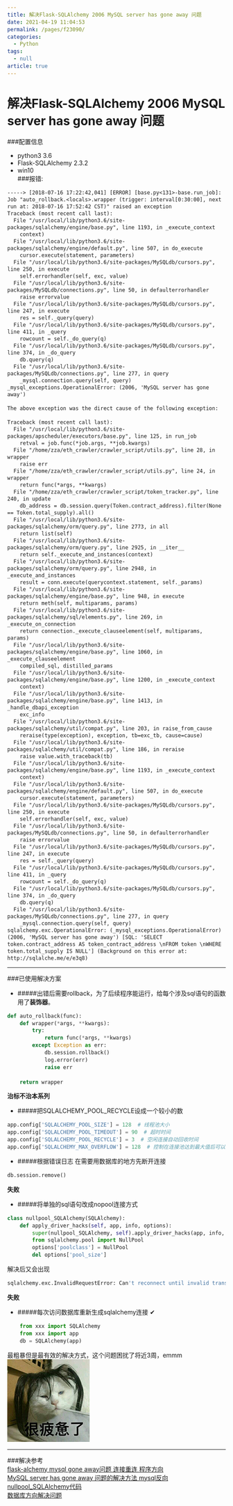 ```yaml
---
title: 解决Flask-SQLAlchemy 2006 MySQL server has gone away 问题
date: 2021-04-19 11:04:53
permalink: /pages/f23090/
categories: 
  - Python
tags: 
  - null
article: true
---
```

# 解决Flask-SQLAlchemy 2006 MySQL server has gone away 问题  

###配置信息    
* python3 3.6    
* Flask-SQLAlchemy 2.3.2    
* win10    
###报错:    
```    
-----> [2018-07-16 17:22:42,041] [ERROR] [base.py<131>-base.run_job]: Job "auto_rollback.<locals>.wrapper (trigger: interval[0:30:00], next run at: 2018-07-16 17:52:42 CST)" raised an exception    
Traceback (most recent call last):    
  File "/usr/local/lib/python3.6/site-packages/sqlalchemy/engine/base.py", line 1193, in _execute_context    
    context)    
  File "/usr/local/lib/python3.6/site-packages/sqlalchemy/engine/default.py", line 507, in do_execute    
    cursor.execute(statement, parameters)    
  File "/usr/local/lib/python3.6/site-packages/MySQLdb/cursors.py", line 250, in execute    
    self.errorhandler(self, exc, value)    
  File "/usr/local/lib/python3.6/site-packages/MySQLdb/connections.py", line 50, in defaulterrorhandler    
    raise errorvalue    
  File "/usr/local/lib/python3.6/site-packages/MySQLdb/cursors.py", line 247, in execute    
    res = self._query(query)    
  File "/usr/local/lib/python3.6/site-packages/MySQLdb/cursors.py", line 411, in _query    
    rowcount = self._do_query(q)    
  File "/usr/local/lib/python3.6/site-packages/MySQLdb/cursors.py", line 374, in _do_query    
    db.query(q)    
  File "/usr/local/lib/python3.6/site-packages/MySQLdb/connections.py", line 277, in query    
    _mysql.connection.query(self, query)    
_mysql_exceptions.OperationalError: (2006, 'MySQL server has gone away')    
    
The above exception was the direct cause of the following exception:    
    
Traceback (most recent call last):    
  File "/usr/local/lib/python3.6/site-packages/apscheduler/executors/base.py", line 125, in run_job    
    retval = job.func(*job.args, **job.kwargs)    
  File "/home/zza/eth_crawler/crawler_script/utils.py", line 28, in wrapper    
    raise err    
  File "/home/zza/eth_crawler/crawler_script/utils.py", line 24, in wrapper    
    return func(*args, **kwargs)    
  File "/home/zza/eth_crawler/crawler_script/token_tracker.py", line 240, in update    
    db_address = db.session.query(Token.contract_address).filter(None == Token.total_supply).all()    
  File "/usr/local/lib/python3.6/site-packages/sqlalchemy/orm/query.py", line 2773, in all    
    return list(self)    
  File "/usr/local/lib/python3.6/site-packages/sqlalchemy/orm/query.py", line 2925, in __iter__    
    return self._execute_and_instances(context)    
  File "/usr/local/lib/python3.6/site-packages/sqlalchemy/orm/query.py", line 2948, in _execute_and_instances    
    result = conn.execute(querycontext.statement, self._params)    
  File "/usr/local/lib/python3.6/site-packages/sqlalchemy/engine/base.py", line 948, in execute    
    return meth(self, multiparams, params)    
  File "/usr/local/lib/python3.6/site-packages/sqlalchemy/sql/elements.py", line 269, in _execute_on_connection    
    return connection._execute_clauseelement(self, multiparams, params)    
  File "/usr/local/lib/python3.6/site-packages/sqlalchemy/engine/base.py", line 1060, in _execute_clauseelement    
    compiled_sql, distilled_params    
  File "/usr/local/lib/python3.6/site-packages/sqlalchemy/engine/base.py", line 1200, in _execute_context    
    context)    
  File "/usr/local/lib/python3.6/site-packages/sqlalchemy/engine/base.py", line 1413, in _handle_dbapi_exception    
    exc_info    
  File "/usr/local/lib/python3.6/site-packages/sqlalchemy/util/compat.py", line 203, in raise_from_cause    
    reraise(type(exception), exception, tb=exc_tb, cause=cause)    
  File "/usr/local/lib/python3.6/site-packages/sqlalchemy/util/compat.py", line 186, in reraise    
    raise value.with_traceback(tb)    
  File "/usr/local/lib/python3.6/site-packages/sqlalchemy/engine/base.py", line 1193, in _execute_context    
    context)    
  File "/usr/local/lib/python3.6/site-packages/sqlalchemy/engine/default.py", line 507, in do_execute    
    cursor.execute(statement, parameters)    
  File "/usr/local/lib/python3.6/site-packages/MySQLdb/cursors.py", line 250, in execute    
    self.errorhandler(self, exc, value)    
  File "/usr/local/lib/python3.6/site-packages/MySQLdb/connections.py", line 50, in defaulterrorhandler    
    raise errorvalue    
  File "/usr/local/lib/python3.6/site-packages/MySQLdb/cursors.py", line 247, in execute    
    res = self._query(query)    
  File "/usr/local/lib/python3.6/site-packages/MySQLdb/cursors.py", line 411, in _query    
    rowcount = self._do_query(q)    
  File "/usr/local/lib/python3.6/site-packages/MySQLdb/cursors.py", line 374, in _do_query    
    db.query(q)    
  File "/usr/local/lib/python3.6/site-packages/MySQLdb/connections.py", line 277, in query    
    _mysql.connection.query(self, query)    
sqlalchemy.exc.OperationalError: (_mysql_exceptions.OperationalError) (2006, 'MySQL server has gone away') [SQL: 'SELECT token.contract_address AS token_contract_address \nFROM token \nWHERE token.total_supply IS NULL'] (Background on this error at: http://sqlalche.me/e/e3q8)    
```    
***    
###已使用解决方案    
* #####出错后需要rollback，为了后续程序能运行，给每个涉及sql语句的函数用了**装饰器**。    
```python    
def auto_rollback(func):    
    def wrapper(*args, **kwargs):    
        try:    
            return func(*args, **kwargs)    
        except Exception as err:    
            db.session.rollback()    
            log.error(err)    
            raise err    
    
    return wrapper    
```    
**治标不治本系列**    
    
* #####把SQLALCHEMY_POOL_RECYCLE设成一个较小的数    
```python    
app.config['SQLALCHEMY_POOL_SIZE'] = 128  # 线程池大小    
app.config['SQLALCHEMY_POOL_TIMEOUT'] = 90  # 超时时间    
app.config['SQLALCHEMY_POOL_RECYCLE'] = 3  # 空闲连接自动回收时间    
app.config['SQLALCHEMY_MAX_OVERFLOW'] = 128  # 控制在连接池达到最大值后可以创建的连接数。    
```    
* #####根据错误日志 在需要用数据库的地方先断开连接    
```python    
db.session.remove()    
```    
**失败**    
* #####将单独的sql语句改成nopool连接方式     
```python    
class nullpool_SQLAlchemy(SQLAlchemy):    
    def apply_driver_hacks(self, app, info, options):    
        super(nullpool_SQLAlchemy, self).apply_driver_hacks(app, info, options)    
        from sqlalchemy.pool import NullPool    
        options['poolclass'] = NullPool    
        del options['pool_size']    
```    
解决后又会出现    
```python    
sqlalchemy.exc.InvalidRequestError: Can't reconnect until invalid transaction is rolled back    
```    
**失败**    
    
* #####每次访问数据库重新生成sqlalchemy连接 ✔    
```python    
    from xxx import SQLAlchemy    
    from xxx import app    
    db = SQLAlchemy(app)    
```     
最粗暴但是最有效的解决方式，这个问题困扰了将近3周，emmm    
![image.png](../images/7485616-cf06c2eabe1f8ca0.png)    
    
***    
###解决参考    
[flask-alchemy mysql gone away问题 连接重连 程序方向](https://www.douban.com/group/topic/24103570/)    
[MySQL server has gone away 问题的解决方法 mysql反向](https://www.jb51.net/article/23781.htm)    
[nullpool_SQLAlchemy代码](https://github.com/jasonlvhit/Science-VS-Romance/blob/dc54f1438d5d8cc59a1d42766831947ac9ca4c30/sae/svsr/.svn/pristine/0f/0f3a8d86965bb1bff275929f29315f4baf3bd7da.svn-base)    
[数据库方向解决问题](http://www.mamicode.com/info-detail-2234822.html)    
